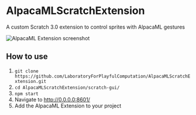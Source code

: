 # AlpacaMLScratchExtension
A custom Scratch 3.0 extension to control sprites with AlpacaML gestures

![AlpacaML Extension screenshot](https://i.ibb.co/P10xpZk/Screen-Shot-2019-10-30-at-3-46-08-PM.png)

## How to use
1. `git clone https://github.com/LaboratoryForPlayfulComputation/AlpacaMLScratchExtension.git`
2. `cd AlpacaMLScratchExtension/scratch-gui/`
3. `npm start`
4. Navigate to http://0.0.0.0:8601/
5. Add the AlpacaML Extension to your project
